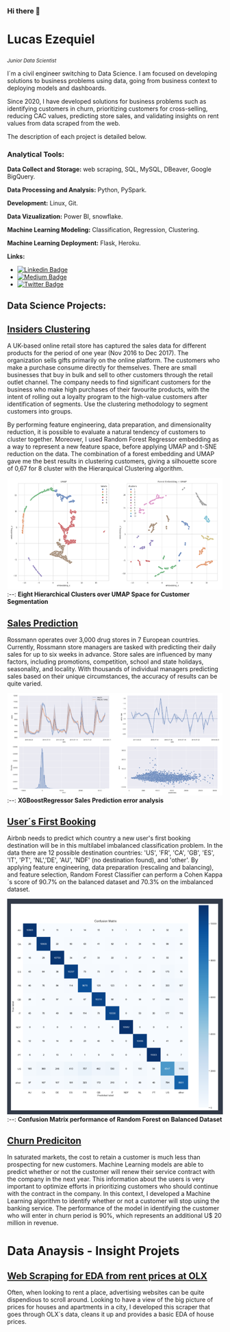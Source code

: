 ### Hi there 👋

# Lucas Ezequiel 
<sub>*Junior Data Scientist*</sub>

I´m a civil engineer switching to Data Science. I am focused on developing solutions to business problems using data, going from business context to deploying models and dashboards.

Since 2020, I have developed solutions for business problems such as identifying customers in churn, prioritizing customers for cross-selling, reducing CAC values, predicting store sales, and validating insights on rent values from data scraped from the web.

The description of each project is detailed below.


### **Analytical Tools:**

**Data Collect and Storage:** web scraping, SQL, MySQL, DBeaver, Google BigQuery.

**Data Processing and Analysis:** Python, PySpark.

**Development:** Linux, Git. 

**Data Vizualization:** Power BI, snowflake.

**Machine Learning Modeling:** Classification, Regression, Clustering. 

**Machine Learning Deployment:** Flask, Heroku.  

**Links:**
* [![Linkedin Badge](https://img.shields.io/badge/-LinkedIn-blue?style=flat&logo=LinkedIn&logoColor=white)](https://www.linkedin.com/in/lucas-medeiros-14a8a51a8/)
* [![Medium Badge](https://img.shields.io/badge/M-Medium-lightgrey)](https://medium.com/@lucas.medeiross)
* [![Twitter Badge](https://img.shields.io/twitter/url?style=social&url=https%3A%2F%2Ftwitter.com%2FLucasEz65097262)](https://twitter.com/LucasEz65097262)

## Data Science Projects:

## [Insiders Clustering](https://github.com/LucasBMedeiros/insiders_clustering)


A UK-based online retail store has captured the sales data for different products for the period of one year (Nov 2016 to Dec 2017). The organization sells gifts primarily on the online platform. The customers who make a purchase consume directly for themselves. There are small businesses that buy in bulk and sell to other customers through the retail outlet channel. The company needs to find significant customers for the business who make high purchases of their favourite products, with the intent of rolling out a loyalty program to the high-value customers after identification of segments. Use the clustering methodology to segment customers into groups.

By performing feature engineering, data preparation, and dimensionality reduction, it is possible to evaluate a natural tendency of customers to cluster together. Moreover, I used Random Forest Regressor embedding as a way to represent a new feature space, before applying UMAP and t-SNE reduction on the data. The combination of a forest embedding and UMAP gave me the best results in clustering customers, giving a silhouette score of 0,67 for 8 cluster with the Hierarquical Clustering algorithm.

![](img/insiders/clusters01.png)
:--:
<b>Eight Hierarchical Clusters over UMAP Space for Customer Segmentation</b>

## [Sales Prediction](https://github.com/LucasBMedeiros/rossmann_sales)

Rossmann operates over 3,000 drug stores in 7 European countries. Currently, Rossmann store managers are tasked with predicting their daily sales for up to six weeks in advance. Store sales are influenced by many factors, including promotions, competition, school and state holidays, seasonality, and locality. With thousands of individual managers predicting sales based on their unique circumstances, the accuracy of results can be quite varied.

![](img/rossmann/performance.png)
:--:
<b>XGBoostRegressor Sales Prediction error analysis</b>


## [User´s First Booking](https://github.com/LucasBMedeiros/airbnb_first_booking) 

Airbnb needs to predict which country a new user's first booking destination will be in this multilabel imbalanced classification problem. In the data there are 12 possible destination countries: 'US', 'FR', 'CA', 'GB', 'ES', 'IT', 'PT', 'NL','DE', 'AU', 'NDF' (no destination found), and 'other'. By applying feature engineering, data preparation (rescaling and balancing), and feature selection, Random Forest Classifier can perform a Cohen Kappa´s score of 90.7% on the balanced dataset and 70.3% on the imbalanced dataset.

![](img/airbnb/random_bal.png)
:--:
<b>Confusion Matrix performance of Random Forest on Balanced Dataset</b>

## [Churn Prediciton](https://github.com/LucasBMedeiros/churn_prediction) 

In saturated markets, the cost to retain a customer is much less than prospecting for new customers. Machine Learning models are able to predict whether or not the customer will renew their service contract with the company in the next year. This information about the users is very important to optimize efforts in prioritizing customers who should continue with the contract in the company.
In this context, I developed a Machine Learning algorithm to identify whether or not a customer will stop using the banking service. The performance of the model in identifying the customer who will enter in churn period is 90%, which represents an additional U$ 20 million in revenue.


# Data Anaysis - Insight Projets

## [Web Scraping for EDA from rent prices at OLX](https://github.com/LucasBMedeiros/scraper_rent_prices)

Often, when looking to rent a place, advertising websites can be quite dispendious to scroll around. Looking to have a view of the big picture of prices for houses and apartments in a city, I developed this scraper that goes through OLX´s data, cleans it up and provides a basic EDA of house prices.

<!--
**LucasEzBM/LucasEzBM** is a ✨ _special_ ✨ repository because its `README.md` (this file) appears on your GitHub profile.
